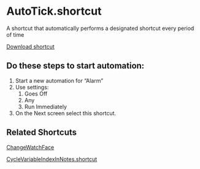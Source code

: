 # AutoTick.shortcut
A shortcut that automatically performs a designated shortcut every period of time

[Download shortcut](https://www.icloud.com/shortcuts/095e45511c2f4dd78ea78d74635b22e2)

## Do these steps to start automation:
1. Start a new automation for “Alarm”
2. Use settings:
    1. Goes Off
    2. Any
    3. Run Immediately
3. On the Next screen select this shortcut.

## Related Shortcuts
[ChangeWatchFace](https://github.com/jamie950315/ChangeWatchFace)

[CycleVariableIndexInNotes.shortcut](https://github.com/jamie950315/CycleVariableIndexInNotes.shortcut)
